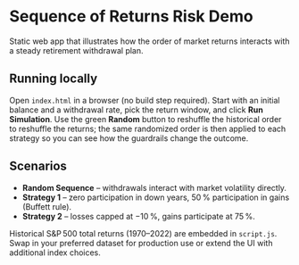 # Sequence of Returns Risk Demo

Static web app that illustrates how the order of market returns interacts with a steady retirement withdrawal plan.

## Running locally

Open `index.html` in a browser (no build step required). Start with an initial balance and a withdrawal rate, pick the
return window, and click **Run Simulation**. Use the green **Random** button to reshuffle the historical order to reshuffle the
returns; the same randomized order is then applied to each strategy so you can see how the guardrails change the outcome.

## Scenarios

- **Random Sequence** – withdrawals interact with market volatility directly.
- **Strategy 1** – zero participation in down years, 50 % participation in gains (Buffett rule).
- **Strategy 2** – losses capped at −10 %, gains participate at 75 %.

Historical S&P 500 total returns (1970–2022) are embedded in `script.js`. Swap in your preferred dataset for production
use or extend the UI with additional index choices.
